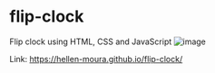 # flip-clock
Flip clock using HTML, CSS and JavaScript
![image](https://github.com/hellen-moura/flip-clock/assets/127620071/dafef568-72b4-4dff-818f-58280b40c579)


Link: https://hellen-moura.github.io/flip-clock/
